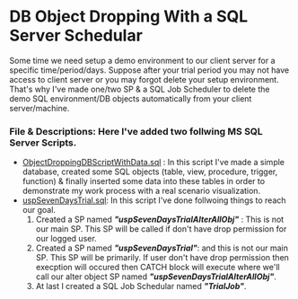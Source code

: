 # DB Object Dropping With a SQL Server Schedular
Some time we need setup a demo environment to our client server for a specific time/period/days. Suppose after your trial period you may not have access to client server or you may forgot delete your setup environment. That's why I've made one/two SP &amp; a SQL Job Scheduler to delete the demo SQL environment/DB objects automatically from your client server/machine.

### File & Descriptions: Here I've added two follwing MS SQL Server Scripts.
-   [ObjectDroppingDBScriptWithData.sql](https://github.com/erajuahmed/DbObjectDroppingWithASchedular/blob/main/ObjectDroppingDBScriptWithData.sql) : In this script I've made a       simple database, created some SQL objects (table, view, procedure, trigger, function) & finally inserted some data into these tables in order to demonstrate my work process       with a real scenario visualization.  
-   [uspSevenDaysTrial.sql](https://github.com/erajuahmed/DbObjectDroppingWithASchedular/blob/main/uspSevenDaysTrial.sql): In this script I've done follwoing things to reach our       goal.
    1. Created a SP named **_"uspSevenDaysTrialAlterAllObj"_** : This is not our main SP. This SP will be called if don't have drop permission for our logged user.
    2. Created a SP named **_"uspSevenDaysTrial"_**: and this is not our main SP. This SP will be primarily. If user don't have drop permission then execption will occured 
       then CATCH block will execute where we'll call our alter object SP named **_"uspSevenDaysTrialAlterAllObj"_**.
    3. At last I created a SQL Job Schedular named **_"TrialJob"_**.
     

